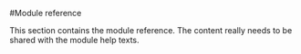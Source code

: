 <a name="module-reference"></a>
#Module reference

This section contains the module reference. The content really needs to be shared with the module help texts.